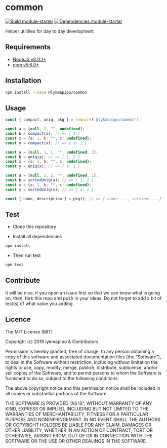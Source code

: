 # common

[![Build module-starter](https://travis-ci.org/lykmapipo/common.svg?branch=master)](https://travis-ci.org/lykmapipo/common)
[![Dependencies module-starter](https://david-dm.org/lykmapipo/common.svg?style=flat-square)](https://david-dm.org/lykmapipo/common)

Helper utilities for day to day development


## Requirements

- [NodeJS v8.11.1+](https://nodejs.org)
- [npm v5.6.0+](https://www.npmjs.com/)

## Installation

```sh
npm install --save @lykmapipo/common
```

## Usage

```js
const { compact, uniq, pkg } = require('@lykmapipo/common');

const a = [null, 1, "", undefined];
const b = compact(a); // => [ 1 ]
const x = {a: 1, b: "", c: undefined};
const y = compact(x); // => { a: 1 }

const a = [null, 1, 1, "", undefined, 2];
const b = uniq(a); // => [ 1, 2 ]
const x = {a: 1, b: "", c: undefined};
const y = uniq(x); // => { a: 1 }

const a = [null, 1, 2, "", undefined, 1];
const b = sortedUniq(a); // => [ 1, 2 ]
const x = {a: 1, b: "", c: undefined};
const y = sortedUniq(x); // => { a: 1 }

const { name, description } = pkg(); // => { name: ..., version: ...}

```

## Test

- Clone this repository

- Install all dependencies

```sh
npm install
```

- Then run test

```sh
npm test
```

## Contribute

It will be nice, if you open an issue first so that we can know what is going on, then, fork this repo and push in your ideas. Do not forget to add a bit of test(s) of what value you adding.

## Licence

The MIT License (MIT)

Copyright (c) 2018 lykmapipo & Contributors

Permission is hereby granted, free of charge, to any person obtaining a copy of this software and associated documentation files (the “Software”), to deal in the Software without restriction, including without limitation the rights to use, copy, modify, merge, publish, distribute, sublicense, and/or sell copies of the Software, and to permit persons to whom the Software is furnished to do so, subject to the following conditions:

The above copyright notice and this permission notice shall be included in all copies or substantial portions of the Software.

THE SOFTWARE IS PROVIDED “AS IS”, WITHOUT WARRANTY OF ANY KIND, EXPRESS OR IMPLIED, INCLUDING BUT NOT LIMITED TO THE WARRANTIES OF MERCHANTABILITY, FITNESS FOR A PARTICULAR PURPOSE AND NONINFRINGEMENT. IN NO EVENT SHALL THE AUTHORS OR COPYRIGHT HOLDERS BE LIABLE FOR ANY CLAIM, DAMAGES OR OTHER LIABILITY, WHETHER IN AN ACTION OF CONTRACT, TORT OR OTHERWISE, ARISING FROM, OUT OF OR IN CONNECTION WITH THE SOFTWARE OR THE USE OR OTHER DEALINGS IN THE SOFTWARE.
